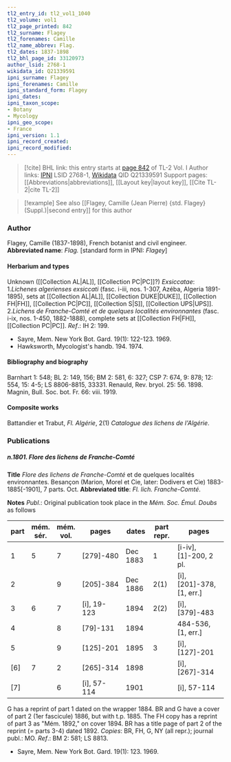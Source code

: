 ```yaml
---
tl2_entry_id: tl2_vol1_1040
tl2_volume: vol1
tl2_page_printed: 842
tl2_surname: Flagey
tl2_forenames: Camille
tl2_name_abbrev: Flag.
tl2_dates: 1837-1898
tl2_bhl_page_id: 33120973
author_lsid: 2768-1
wikidata_id: Q21339591
ipni_surname: Flagey
ipni_forenames: Camille
ipni_standard_form: Flagey
ipni_dates: 
ipni_taxon_scope: 
- Botany
- Mycology
ipni_geo_scope: 
- France
ipni_version: 1.1
ipni_record_created: 
ipni_record_modified:
---
```


> [!cite] BHL link: this entry starts at [page 842](https://www.biodiversitylibrary.org/page/33120973) of TL-2 Vol. I
> Author links: [IPNI](https://www.ipni.org/a/2768-1) LSID 2768-1, [Wikidata](https://www.wikidata.org/wiki/Q21339591) QID Q21339591
> Support pages: [[Abbreviations|abbreviations]], [[Layout key|layout key]], [[Cite TL-2|cite TL-2]]

> [!example] See also [[Flagey, Camille (Jean Pierre) {std. Flagey} (Suppl.)|second entry]] for this author

### Author

Flagey, Camille (1837-1898), French botanist and civil engineer. 
**Abbreviated name**: *Flag.* \[standard form in IPNI: *Flagey*\]

#### Herbarium and types

Unknown ([[Collection AL|AL]], [[Collection PC|PC]]?)
*Exsiccatae*:
1.*Lichenes algerienses exsiccati* (fasc. i-iii, nos. 1-307, Azéba, Algeria 1891-1895), sets at [[Collection AL|AL]], [[Collection DUKE|DUKE]], [[Collection FH|FH]], [[Collection PC|PC]], [[Collection S|S]], [[Collection UPS|UPS]].
2.*Lichens de Franche-Comté et de quelques localités environnantes* (fasc. i-ix, nos. 1-450, 1882-1888), complete sets at [[Collection FH|FH]], [[Collection PC|PC]].
*Ref*.: IH 2: 199.
- Sayre, Mem. New York Bot. Gard. 19(1): 122-123. 1969.
- Hawksworth, Mycologist's handb. 194. 1974.

#### Bibliography and biography

Barnhart 1: 548; BL 2: 149, 156; BM 2: 581, 6: 327; CSP 7: 674, 9: 878; 12: 554, 15: 4-5; LS 8806-8815, 33331. Renauld, Rev. bryol. 25: 56. 1898. Magnin, Bull. Soc. bot. Fr. 66: viii. 1919.

#### Composite works

Battandier et Trabut, *Fl. Algérie*, 2(1) *Catalogue des lichens de l'Algérie*.

### Publications

##### n.1801. Flore des lichens de Franche-Comté

**Title**
*Flore des lichens de Franche-Comté* et de quelques localités environnantes. Besançon (Marion, Morel et Cie, later: Dodivers et Cie) 1883-1885\[-1901\], 7 parts. Oct.
**Abbreviated title**: *Fl. lich. Franche-Comté*.

**Notes**
*Publ*.: Original publication took place in the *Mém. Soc. Émul. Doubs* as follows

|part	|mém.<br/>sér.	|mém.<br/>vol.	|pages	|dates	|part repr.	|pages|
|---	|---	|---	|---	|---	|---	|---	|
|1	|5	|7	|\[279\]-480	|Dec 1883	|1	|\[i-iv\], \[1\]-200, 2 pl.|
|2	|	|9	|\[205\]-384	|Dec 1886	|2(1)	|\[i\], \[201\]-378, \[1, err.\]|
|3	|6	|7	|\[i\], 19-123	|1894	|2(2)	|\[i\], \[379\]-483|
|4	|	|8	|\[79\]-131	|1894	|	|484-536, \[1, err.\]|
|5	|	|9	|\[125\]-201	|1895	|3	|\[i\], \[127\]-201|
|\[6\]	|7	|2	|\[265\]-314	|1898	|	|\[i\], \[267\]-314|
|\[7\]	|	|6	|\[i\], 57-114	|1901	|	|\[i\], 57-114|

G has a reprint of part 1 dated on the wrapper 1884. BR and G have a cover of part 2 (1er fascicule) 1886, but with t.p. 1885. The FH copy has a reprint of part 3 as "Mém. 1892," on cover 1894. BR has a title page of part 2 of the reprint (= parts 3-4) dated 1892. *Copies*: BR, FH, G, NY (all repr.); journal publ.: MO.
*Ref*.: BM 2: 581; LS 8813.
- Sayre, Mem. New York Bot. Gard. 19(1): 123. 1969.

